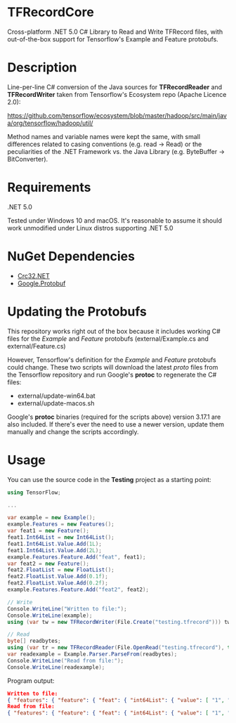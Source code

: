 # TFRecordCore
Cross-platform .NET 5.0 C# Library to Read and Write TFRecord files, with out-of-the-box support for Tensorflow's Example and Feature protobufs.

# Description
Line-per-line C# conversion of the Java sources for **TFRecordReader** and **TFRecordWriter** taken from Tensorflow's Ecosystem repo (Apache Licence 2.0):

https://github.com/tensorflow/ecosystem/blob/master/hadoop/src/main/java/org/tensorflow/hadoop/util/ 

Method names and variable names were kept the same, with small differences related to casing conventions (e.g. read -> Read) or the peculiarities of the .NET Framework vs. the Java Library (e.g. ByteBuffer -> BitConverter).

# Requirements
.NET 5.0

Tested under Windows 10 and macOS. It's reasonable to assume it should work unmodified under Linux distros supporting .NET 5.0

# NuGet Dependencies
- [Crc32.NET](https://www.nuget.org/packages/Crc32.NET)
- [Google.Protobuf](https://www.nuget.org/packages/Google.Protobuf)

# Updating the Protobufs
This repository works right out of the box because it includes working C# files for the *Example* and *Feature* protobufs (external/Example.cs and external/Feature.cs)

However, Tensorflow's definition for the *Example* and *Feature* protobufs could change.
These two scripts will download the latest *proto* files from the Tensorflow repository and run Google's **protoc** to regenerate the C# files:
- external/update-win64.bat
- external/update-macos.sh

Google's **protoc** binaries (required for the scripts above) version 3.17.1 are also included. If there's ever the need to use a newer version, update them manually and change the scripts accordingly.

# Usage

You can use the source code in the **Testing** project as a starting point:

```csharp
using TensorFlow;

...

var example = new Example();
example.Features = new Features();
var feat1 = new Feature();
feat1.Int64List = new Int64List();
feat1.Int64List.Value.Add(1L);
feat1.Int64List.Value.Add(2L);
example.Features.Feature.Add("feat", feat1);
var feat2 = new Feature();
feat2.FloatList = new FloatList();
feat2.FloatList.Value.Add(0.1f);
feat2.FloatList.Value.Add(0.2f);
example.Features.Feature.Add("feat2", feat2);

// Write
Console.WriteLine("Written to file:");
Console.WriteLine(example);
using (var tw = new TFRecordWriter(File.Create("testing.tfrecord"))) tw.Write(example);

// Read
byte[] readbytes;
using (var tr = new TFRecordReader(File.OpenRead("testing.tfrecord"), true)) readbytes = tr.Read();
var readexample = Example.Parser.ParseFrom(readbytes);
Console.WriteLine("Read from file:");
Console.WriteLine(readexample);
```

Program output:

```json
Written to file:
{ "features": { "feature": { "feat": { "int64List": { "value": [ "1", "2" ] } }, "feat2": { "floatList": { "value": [ 0.1, 0.2 ] } } } } }
Read from file:
{ "features": { "feature": { "feat": { "int64List": { "value": [ "1", "2" ] } }, "feat2": { "floatList": { "value": [ 0.1, 0.2 ] } } } } }
```
